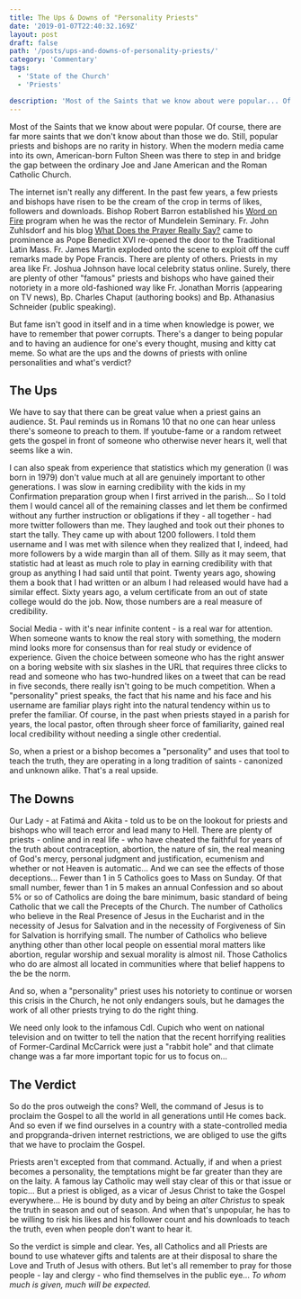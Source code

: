 ```yaml
---
title: The Ups & Downs of "Personality Priests"
date: '2019-01-07T22:40:32.169Z'
layout: post
draft: false
path: '/posts/ups-and-downs-of-personality-priests/'
category: 'Commentary'
tags:
  - 'State of the Church'
  - 'Priests'

description: 'Most of the Saints that we know about were popular... Of course, there are far more saints that we do not know about than those we do. Still, popular priests and bishops are no rarity in history.'
---
```


Most of the Saints that we know about were popular. Of course, there are far more saints that we don't know about than those we do. Still, popular priests and bishops are no rarity in history. When the modern media came into its own, American-born Fulton Sheen was there to step in and bridge the gap between the ordinary Joe and Jane American and the Roman Catholic Church.

The internet isn't really any different. In the past few years, a few priests and bishops have risen to be the cream of the crop in terms of likes, followers and downloads. Bishop Robert Barron established his [Word on Fire]([https://www.wordonfire.org]) program when he was the rector of Mundelein Seminary. Fr. John Zuhlsdorf and his blog [What Does the Prayer Really Say?](http://www.wdtprs.com) came to prominence as Pope Benedict XVI re-opened the door to the Traditional Latin Mass. Fr. James Martin exploded onto the scene to exploit off the cuff remarks made by Pope Francis. There are plenty of others. Priests in my area like Fr. Joshua Johnson have local celebrity status online. Surely, there are plenty of other "famous" priests and bishops who have gained their notoriety in a more old-fashioned way like Fr. Jonathan Morris (appearing on TV news), Bp. Charles Chaput (authoring books) and Bp. Athanasius Schneider (public speaking).

But fame isn't good in itself and in a time when knowledge is power, we have to remember that power corrupts. There's a danger to being popular and to having an audience for one's every thought, musing and kitty cat meme. So what are the ups and the downs of priests with online personalities and what's verdict?

## The Ups

We have to say that there can be great value when a priest gains an audience. St. Paul reminds us in Romans 10 that no one can hear unless there's someone to preach to them. If youtube-fame or a random retweet gets the gospel in front of someone who otherwise never hears it, well that seems like a win.

I can also speak from experience that statistics which my generation (I was born in 1979) don't value much at all are genuinely important to other generations. I was slow in earning credibility with the kids in my Confirmation preparation group when I first arrived in the parish... So I told them I would cancel all of the remaining classes and let them be confirmed without any further instruction or obligations if they - all together - had more twitter followers than me. They laughed and took out their phones to start the tally. They came up with about 1200 followers. I told them username and I was met with silence when they realized that I, indeed, had more followers by a wide margin than all of them. Silly as it may seem, that statistic had at least as much role to play in earning credibility with that group as anything I had said until that point. Twenty years ago, showing them a book that I had written or an album I had released would have had a similar effect. Sixty years ago, a velum certificate from an out of state college would do the job. Now, those numbers are a real measure of credibility.

Social Media - with it's near infinite content - is a real war for attention. When someone wants to know the real story with something, the modern mind looks more for consensus than for real study or evidence of experience. Given the choice between someone who has the right answer on a boring website with six slashes in the URL that requires three clicks to read and someone who has two-hundred likes on a tweet that can be read in five seconds, there really isn't going to be much competition. When a "personality" priest speaks, the fact that his name and his face and his username are familiar plays right into the natural tendency within us to prefer the familiar. Of course, in the past when priests stayed in a parish for years, the local pastor, often through sheer force of familiarity, gained real local credibility without needing a single other credential.

So, when a priest or a bishop becomes a "personality" and uses that tool to teach the truth, they are operating in a long tradition of saints - canonized and unknown alike. That's a real upside.

## The Downs

Our Lady - at Fatimá and Akita - told us to be on the lookout for priests and bishops who will teach error and lead many to Hell. There are plenty of priests - online and in real life - who have cheated the faithful for years of the truth about contraception, abortion, the nature of sin, the real meaning of God's mercy, personal judgment and justification, ecumenism and whether or not Heaven is automatic... And we can see the effects of those deceptions... Fewer than 1 in 5 Catholics goes to Mass on Sunday. Of that small number, fewer than 1 in 5 makes an annual Confession and so about 5% or so of Catholics are doing the bare minimum, basic standard of being Catholic that we call the Precepts of the Church. The number of Catholics who believe in the Real Presence of Jesus in the Eucharist and in the necessity of Jesus for Salvation and in the necessity of Forgiveness of Sin for Salvation is horrifying small. The number of Catholics who believe anything other than other local people on essential moral matters like abortion, regular worship and sexual morality is almost nil. Those Catholics who do are almost all located in communities where that belief happens to the be the norm.

And so, when a "personality" priest uses his notoriety to continue or worsen this crisis in the Church, he not only endangers souls, but he damages the work of all other priests trying to do the right thing.

We need only look to the infamous Cdl. Cupich who went on national television and on twitter to tell the nation that the recent horrifying realities of Former-Cardinal McCarrick were just a "rabbit hole" and that climate change was a far more important topic for us to focus on...

## The Verdict

So do the pros outweigh the cons? Well, the command of Jesus is to proclaim the Gospel to all the world in all generations until He comes back. And so even if we find ourselves in a country with a state-controlled media and propgranda-driven internet restrictions, we are obliged to use the gifts that we have to proclaim the Gospel.

Priests aren't excepted from that command. Actually, if and when a priest becomes a personality, the temptations might be far greater than they are on the laity. A famous lay Catholic may well stay clear of this or that issue or topic... But a priest is obliged, as a vicar of Jesus Christ to take the Gospel everywhere... He is bound by duty and by being an _alter Christus_ to speak the truth in season and out of season. And when that's unpopular, he has to be willing to risk his likes and his follower count and his downloads to teach the truth, even when people don't want to hear it.

So the verdict is simple and clear. Yes, all Catholics and all Priests are bound to use whatever gifts and talents are at their disposal to share the Love and Truth of Jesus with others. But let's all remember to pray for those people - lay and clergy - who find themselves in the public eye... _To whom much is given, much will be expected._
